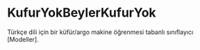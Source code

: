 # KufurYokBeylerKufurYok
 Türkçe dili için bir küfür/argo makine öğrenmesi tabanlı sınıflayıcı [Modeller].
